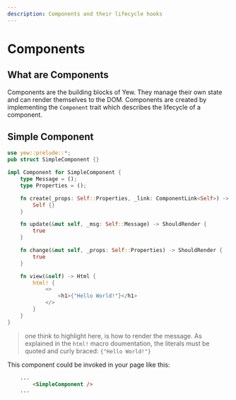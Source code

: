 ```yaml
---
description: Components and their lifecycle hooks
---
```


# Components

## What are Components

Components are the building blocks of Yew. They manage their own state and can render themselves to the DOM. Components are created by implementing the `Component` trait which describes the lifecycle of a component.

## Simple Component

```rust
use yew::prelude::*;
pub struct SimpleComponent {}

impl Component for SimpleComponent {
    type Message = ();
    type Properties = ();

    fn create(_props: Self::Properties, _link: ComponentLink<Self>) -> Self {
        Self {}
    }

    fn update(&mut self, _msg: Self::Message) -> ShouldRender {
        true
    }

    fn change(&mut self, _props: Self::Properties) -> ShouldRender {
        true
    }

    fn view(&self) -> Html {
        html! {
            <>
                <h1>{"Hello World!"}</h1>
            </>
        }
    }
}
```

> one think to highlight here, is how to render the message. As explained in the `html!` macro doumentation, the literals must be quoted and curly braced: `{"Hello World!"}`

This component could be invoked in your page like this:

```html
    ...
        <SimpleComponent />
    ...
```
